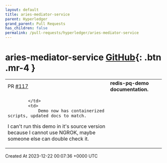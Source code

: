 ```yaml
---
layout: default
title: aries-mediator-service
parent: Hyperledger
grand_parent: Pull Requests
has_children: false
permalink: /pull-requests/hyperledger/aries-mediator-service
---
```


# aries-mediator-service <span class="fs-3 right-align">[GitHub](https://github.com/hyperledger/aries-mediator-service){: .btn .mr-4 }</span>


<div>
    <table>
        <tr>
            <td>
                PR <a href="https://github.com/hyperledger/aries-mediator-service/pull/117" class=".btn">#117</a>
            </td>
            <td>
                <b>
                    redis-pq-demo documentation. 
                </b>
            </td>
        </tr>
        <tr>
            <td>
                
            </td>
            <td>
                Demo now has containerized scripts, updated docs to match. 

I can't run this demo in it's source version because I cannot use NGROK, maybe someone else can double check it.
            </td>
        </tr>
    </table>
    <div class="right-align">
        Created At 2023-12-22 00:07:36 +0000 UTC
    </div>
</div>

